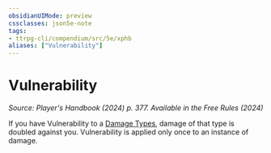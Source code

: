 ```yaml
---
obsidianUIMode: preview
cssclasses: json5e-note
tags:
- ttrpg-cli/compendium/src/5e/xphb
aliases: ["Vulnerability"]
---
```

# Vulnerability
*Source: Player's Handbook (2024) p. 377. Available in the Free Rules (2024)* 

If you have Vulnerability to a [Damage Types](3-Compendium/rules/variant-rules/damage-types-xphb.md), damage of that type is doubled against you. Vulnerability is applied only once to an instance of damage.
